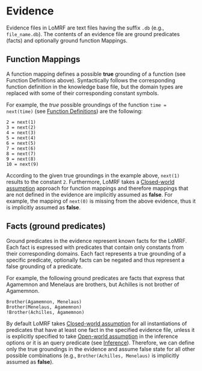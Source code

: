 # Evidence

Evidence files in LoMRF are text files having the suffix `.db` (e.g., `file_name.db`). The contents of an evidence file are ground predicates (facts) and optionally ground function Mappings.

## Function Mappings

A function mapping defines a possible **true** grounding of a function (see Function Definitions above). Syntactically follows the corresponding function definition in the knowledge base file, but the domain types are replaced with some of their corresponding constant symbols.  

For example, the *true* possible groundings of the function `time = next(time)` (see [Function Definitions](1_1_knowledge_base.md#function-definitions)) are the following:

```lang-none
2 = next(1)
3 = next(2)
4 = next(3)
5 = next(4)
6 = next(5)
7 = next(6)
8 = next(7)
9 = next(8)
10 = next(9)
```
According to the given true groundings in the example above, `next(1)` results to the constant `2`. Furthermore, LoMRF takes a [Closed-world assumption](https://en.wikipedia.org/wiki/Closed-world_assumption) approach for function mappings and therefore mappings that are not defined in the evidence are implicitly assumed as **false**. For example, the mapping of `next(0)` is missing from the above evidence, thus it is implicitly assumed as **false**.

## Facts (ground predicates)

Ground predicates in the evidence represent known facts for the LoMRF. Each fact is expressed with predicates that contain only constants from their corresponding domains. Each fact represents a true grounding of a specific predicate, optionally facts can be negated and thus represent a false grounding of a predicate.

For example, the following ground predicates are facts that express that Agamemnon and Menelaus are brothers, but Achilles is not brother of Agamemnon.

```lang-none
Brother(Agamemnon, Menelaus)
Brother(Menelaus, Agamemnon)
!Brother(Achilles, Agamemnon)
```

By default LoMRF takes [Closed-world assumption](https://en.wikipedia.org/wiki/Closed-world_assumption) for all instantiations of predicates that have at least one fact in the specified evidence file, unless it is explicitly specified to take [Open-world assumption](https://en.wikipedia.org/wiki/Open-world_assumption) in the inference options or it is an query predicate (see [Inference](2_inference.md)). Therefore, we can define only the true groundings in the evidence and assume false state for all other possible combinations (e.g., `Brother(Achilles, Menelaus)` is implicitly assumed as **false**).   

